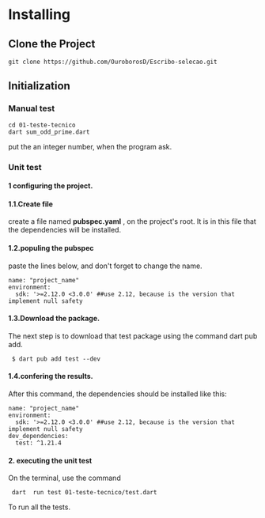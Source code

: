 # Installing

## Clone the Project
```
git clone https://github.com/OuroborosD/Escribo-selecao.git
```

## Initialization

### Manual test
```
cd 01-teste-tecnico
dart sum_odd_prime.dart
```
put the an integer number, when the program ask.

### Unit test
#### 1 configuring the project.
#### 1.1.Create file
create a file named **pubspec.yaml** , on the project's root. It is in this file that the dependencies will be installed.

#### 1.2.populing the pubspec
paste the lines below, and don't forget to change the name.
```
name: "project_name"
environment:
  sdk: '>=2.12.0 <3.0.0' ##use 2.12, because is the version that implement null safety
```

#### 1.3.Download the package.
The next step is to download that test package using the command dart pub add.
```
 $ dart pub add test --dev
```
#### 1.4.confering the results.

After this command, the dependencies should be installed like this:
```
name: "project_name"
environment:
  sdk: '>=2.12.0 <3.0.0' ##use 2.12, because is the version that implement null safety
dev_dependencies:
  test: ^1.21.4
```

#### 2. executing the unit test

On the terminal, use the command
```
 dart  run test 01-teste-tecnico/test.dart
```
To run all the tests.
